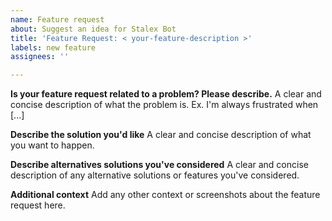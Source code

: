 ```yaml
---
name: Feature request
about: Suggest an idea for Stalex Bot
title: 'Feature Request: < your-feature-description >'
labels: new feature
assignees: ''

---
```


**Is your feature request related to a problem? Please describe.**
A clear and concise description of what the problem is. Ex. I'm always frustrated when [...]

**Describe the solution you'd like**
A clear and concise description of what you want to happen.

**Describe alternatives solutions you've considered**
A clear and concise description of any alternative solutions or features you've considered.

**Additional context**
Add any other context or screenshots about the feature request here.

